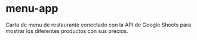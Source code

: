 # menu-app
Carta de menu de restaurante conectado con la API de Google Sheets para mostrar los diferentes productos con sus precios.
